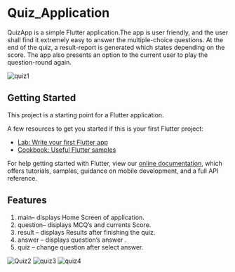 # Quiz_Application

QuizApp is a simple Flutter application.The app is user friendly, and the user shall find it extremely easy to answer the multiple-choice questions. At the end of the quiz, a result-report is generated which states depending on the score. The app also presents an option to the current user to play the question-round again.

![quiz1](https://user-images.githubusercontent.com/42559342/125680151-63e7baac-26bb-40df-926d-94b29fa436da.PNG)


## Getting Started

This project is a starting point for a Flutter application.

A few resources to get you started if this is your first Flutter project:

- [Lab: Write your first Flutter app](https://flutter.dev/docs/get-started/codelab)
- [Cookbook: Useful Flutter samples](https://flutter.dev/docs/cookbook)

For help getting started with Flutter, view our
[online documentation](https://flutter.dev/docs), which offers tutorials,
samples, guidance on mobile development, and a full API reference.


## **Features**
1. main– displays Home Screen of application.
2. question– displays MCQ’s and currents Score.
3. result – displays Results after finishing the quiz.
4. answer – displays question’s answer .
5. quiz – change question after select answer.

![Quiz2](https://user-images.githubusercontent.com/42559342/125680204-2b613665-3db6-4dae-8898-d4477c2f9e56.PNG)
![quiz3](https://user-images.githubusercontent.com/42559342/125680266-9cd644ee-bd33-476b-b2bc-02000cdbf724.PNG)
![quiz4](https://user-images.githubusercontent.com/42559342/125680285-6fad7c50-aa38-4343-a5a3-6433b8d4c11e.PNG)
